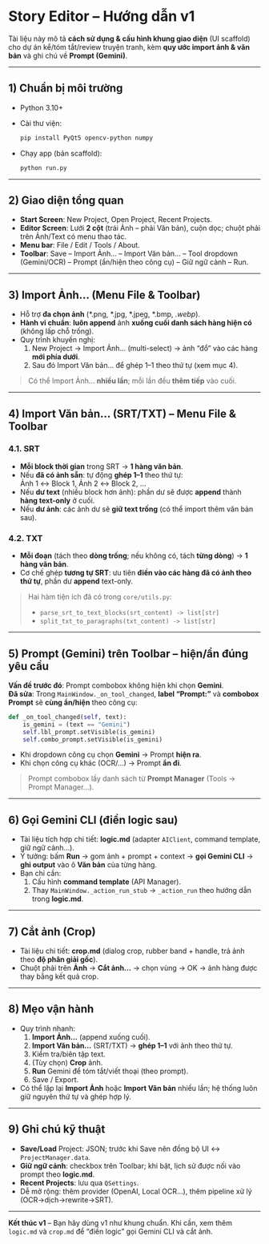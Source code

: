# Story Editor – Hướng dẫn v1

Tài liệu này mô tả **cách sử dụng & cấu hình khung giao diện** (UI scaffold) cho dự án kể/tóm tắt/review truyện tranh, kèm **quy ước import ảnh & văn bản** và ghi chú về **Prompt (Gemini)**.

---

## 1) Chuẩn bị môi trường
- Python 3.10+
- Cài thư viện:
  ```bash
  pip install PyQt5 opencv-python numpy
  ```
- Chạy app (bản scaffold):

  ```bash
  python run.py
  ```

---

## 2) Giao diện tổng quan
- **Start Screen**: New Project, Open Project, Recent Projects.
- **Editor Screen**: Lưới **2 cột** (trái Ảnh – phải Văn bản), cuộn dọc; chuột phải trên Ảnh/Text có menu thao tác.
- **Menu bar**: File / Edit / Tools / About.
- **Toolbar**: Save – Import Ảnh… – Import Văn bản… – Tool dropdown (Gemini/OCR) – Prompt (ẩn/hiện theo công cụ) – Giữ ngữ cảnh – Run.

---

## 3) Import Ảnh… (Menu File & Toolbar)
- Hỗ trợ **đa chọn ảnh** (*.png, *.jpg, *.jpeg, *.bmp, *.webp*).
- **Hành vi chuẩn**: **luôn append** ảnh **xuống cuối danh sách hàng hiện có** (không lấp chỗ trống).
- Quy trình khuyến nghị:
  1. New Project → Import Ảnh… (multi-select) → ảnh “đổ” vào các hàng **mới phía dưới**.
  2. Sau đó Import Văn bản… để ghép 1–1 theo thứ tự (xem mục 4).

> Có thể Import Ảnh… **nhiều lần**; mỗi lần đều **thêm tiếp** vào cuối.

---

## 4) Import Văn bản… (SRT/TXT) – Menu File & Toolbar

### 4.1. SRT
- **Mỗi block thời gian** trong SRT → **1 hàng văn bản**.
- Nếu **đã có ảnh sẵn**: tự động **ghép 1–1** theo thứ tự:  
  Ảnh 1 ↔ Block 1, Ảnh 2 ↔ Block 2, …
- Nếu **dư text** (nhiều block hơn ảnh): phần dư sẽ được **append** thành **hàng text-only** ở cuối.
- Nếu **dư ảnh**: các ảnh dư sẽ **giữ text trống** (có thể import thêm văn bản sau).

### 4.2. TXT
- **Mỗi đoạn** (tách theo **dòng trống**; nếu không có, tách **từng dòng**) → **1 hàng văn bản**.
- Cơ chế ghép **tương tự SRT**: ưu tiên **điền vào các hàng đã có ảnh theo thứ tự**, phần dư **append** text-only.

> Hai hàm tiện ích đã có trong `core/utils.py`:
> - `parse_srt_to_text_blocks(srt_content) -> list[str]`
> - `split_txt_to_paragraphs(txt_content) -> list[str]`

---

## 5) Prompt (Gemini) trên Toolbar – **hiện/ẩn đúng yêu cầu**
**Vấn đề trước đó**: Prompt combobox không hiện khi chọn **Gemini**.  
**Đã sửa**: Trong `MainWindow._on_tool_changed`, **label “Prompt:”** và **combobox Prompt** sẽ **cùng ẩn/hiện** theo công cụ:
```python
def _on_tool_changed(self, text):
    is_gemini = (text == "Gemini")
    self.lbl_prompt.setVisible(is_gemini)
    self.combo_prompt.setVisible(is_gemini)
```
- Khi dropdown công cụ chọn **Gemini** → Prompt **hiện ra**.
- Khi chọn công cụ khác (OCR/…) → Prompt **ẩn đi**.

> Prompt combobox lấy danh sách từ **Prompt Manager** (Tools → Prompt Manager…).

---

## 6) Gọi Gemini CLI (điền logic sau)
- Tài liệu tích hợp chi tiết: **logic.md** (adapter `AIClient`, command template, giữ ngữ cảnh…).
- Ý tưởng: bấm **Run** → gom ảnh + prompt + context → **gọi Gemini CLI** → **ghi output** vào ô **Văn bản** của từng hàng.
- Bạn chỉ cần:
  1) Cấu hình **command template** (API Manager).  
  2) Thay `MainWindow._action_run_stub` → `_action_run` theo hướng dẫn trong **logic.md**.

---

## 7) Cắt ảnh (Crop)
- Tài liệu chi tiết: **crop.md** (dialog crop, rubber band + handle, trả ảnh theo **độ phân giải gốc**).
- Chuột phải trên **Ảnh** → **Cắt ảnh…** → chọn vùng → OK → ảnh hàng được thay bằng kết quả crop.

---

## 8) Mẹo vận hành
- Quy trình nhanh:  
  1) **Import Ảnh…** (append xuống cuối).  
  2) **Import Văn bản…** (SRT/TXT) → **ghép 1–1** với ảnh theo thứ tự.  
  3) Kiểm tra/biên tập text.  
  4) (Tùy chọn) **Crop** ảnh.  
  5) **Run** Gemini để tóm tắt/viết thoại (theo prompt).  
  6) Save / Export.
- Có thể lặp lại **Import Ảnh** hoặc **Import Văn bản** nhiều lần; hệ thống luôn giữ nguyên thứ tự và ghép hợp lý.

---

## 9) Ghi chú kỹ thuật
- **Save/Load** Project: JSON; trước khi Save nên đồng bộ UI ↔ `ProjectManager.data`.
- **Giữ ngữ cảnh**: checkbox trên Toolbar; khi bật, lịch sử được nối vào prompt theo **logic.md**.
- **Recent Projects**: lưu qua `QSettings`.
- Dễ mở rộng: thêm provider (OpenAI, Local OCR…), thêm pipeline xử lý (OCR→dịch→rewrite→SRT).

---

**Kết thúc v1** – Bạn hãy dùng v1 như khung chuẩn. Khi cần, xem thêm `logic.md` và `crop.md` để “điền logic” gọi Gemini CLI và cắt ảnh.
